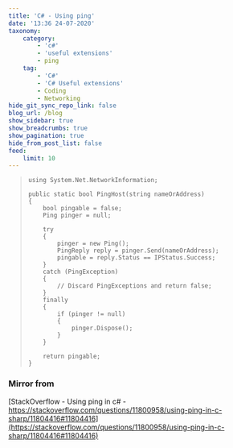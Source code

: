 ```yaml
---
title: 'C# - Using ping'
date: '13:36 24-07-2020'
taxonomy:
    category:
        - 'c#'
        - 'useful extensions'
        - ping
    tag:
        - 'C#'
        - 'C# Useful extensions'
        - Coding
        - Networking
hide_git_sync_repo_link: false
blog_url: /blog
show_sidebar: true
show_breadcrumbs: true
show_pagination: true
hide_from_post_list: false
feed:
    limit: 10
---
```


>     using System.Net.NetworkInformation;
>     
>     public static bool PingHost(string nameOrAddress)
>     {
>         bool pingable = false;
>         Ping pinger = null;
>     
>         try
>         {
>             pinger = new Ping();
>             PingReply reply = pinger.Send(nameOrAddress);
>             pingable = reply.Status == IPStatus.Success;
>         }
>         catch (PingException)
>         {
>             // Discard PingExceptions and return false;
>         }
>         finally
>         {
>             if (pinger != null)
>             {
>                 pinger.Dispose();
>             }
>         }
>     
>         return pingable;
>     }
>     

### Mirror from
[StackOverflow - Using ping in c# - https://stackoverflow.com/questions/11800958/using-ping-in-c-sharp/11804416#11804416](https://stackoverflow.com/questions/11800958/using-ping-in-c-sharp/11804416#11804416)